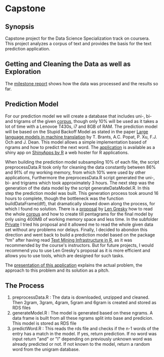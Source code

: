 # Capstone

## Synopsis
Capstone project for the Data Science Specialization track on coursera. This project analyzes a corpus of text and provides the basis for the text prediction application.

## Getting and Cleaning the Data as well as Exploration
The [milestone report](http://rpubs.com/basacul/milestone) shows how the data was processed and the results so far.

## Prediction Model
For our prediction model we will create a database that includes uni-, bi- and trigrams of the given [corpus](https://d396qusza40orc.cloudfront.net/dsscapstone/dataset/Coursera-SwiftKey.zip), though only 10% will be used as it takes a lot of time with a Lenovoe T430s, i7 and 8GB of RAM. The prediction model will be based on the Stupid Backoff Model as stated in the paper [Large language models in machine translation](http://www.aclweb.org/anthology/D07-1090.pdf) by T. Brants, A.C. Popat, P. Xu, F.J. Och and J. Dean. This model allows a simple implementation based of ngrams and how to predict the next word.
The [application]( https://basacul.shinyapps.io/Ngrams/) is available as a shiny app on [ShinyApps by R](https://www.shinyapps.io) a web hoster for R applications.

When building the prediction model subsampling 10% of each file, the script preprocessData.R took only for cleaning the data constantly between 86% and 91% of my working memory, from which 10% were used by other applications, Furthermore the preprocessData.R script generated the uni-, bi- and trigrams which took approximately 3 hours. The next step was the generation of the data model by the script generateDataModel.R. In this step the prediction model was built. This generation process took around 16 hours to complete, though the bottleneck was the function buildDataFrame(dtf), that dramatically slowed down along the process, for which I found no solution. 
There is a [proposal](https://github.com/lgreski/datasciencectacontent/blob/master/markdown/capstone-simplifiedApproach.md) by [Len Gresky](https://github.com/lgreski) how to read the whole [corpus](https://d396qusza40orc.cloudfront.net/dsscapstone/dataset/Coursera-SwiftKey.zip) and how to create till pentagrams for the final model by only using 400MB of working memory space and less time. In the subfolder [Private](https://github.com/basacul/Capstone/tree/master/src/private) I tried his proposal and it allowed me to read the whole given data set without any problems nor delays.
Finally, I decided to abondon this direction and went back to build a prediction model based on the package "tm" after having read [Text Mining Infrastructure in R](https://www.jstatsoft.org/article/view/v025i05), as it was recommended by the course's instructors. But for future projects, I would recommend you to use Len Gresky's proposal as it is more efficient and allows you to use tools, which are designed for such tasks.

The [presentation of this application](http://rpubs.com/basacul/Ngrams) explains the actual problem, the approach to this problem and its solution as a pitch.

## The Process
1. preprocessData.R : The data is downloaded, unzipped and cleaned. Then 2gram, 3gram, 4gram, 5gram and 6gram is created and stored as RDS files
2. generateModel.R :  The model is generated based on these ngrams. A data frame is built from all these ngrams split into base and predicion. This model is stored as RDS file
3. predictWord.R :    This reads the rds file and checks if the n-1 words of the entry has a match in the model. If yes, return prediction. If no word was input return "and" or "I" depending on previously unknown word was already predicted or not. If not known to the model, return a random word from the unigram database.